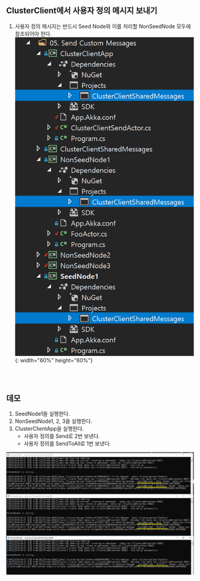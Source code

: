 ## ClusterClient에서 사용자 정의 메시지 보내기
1. 사용자 정의 메시지는 반드시 Seed Node와 이를 처리할 NonSeedNode 모두에 참조되어야 한다.
![](./Images/Dependencies_for_CustomMessages.png){: width="60%" height="60%"}


<br/>
<br/>

## 데모
1. SeedNode1을 실행한다.
1. NonSeedNode1, 2, 3을 실행한다.
1. ClusterClientApp을 실행한다.
   - 사용자 정의를 Send로 2번 보낸다.
   - 사용자 정의를 SendToAll로 1번 보낸다.

![](./Images/Demo.png)   
